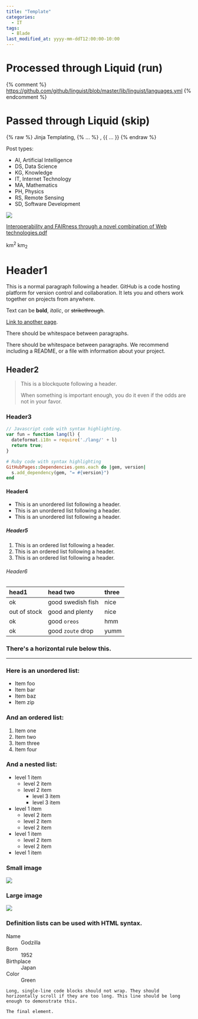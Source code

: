 ```yaml
---
title: "Template"
categories:
  - IT
tags:
  - Blade
last_modified_at: yyyy-mm-ddT12:00:00-10:00
---
```


# Processed through Liquid (run)
{% comment %}
  https://github.com/github/linguist/blob/master/lib/linguist/languages.yml
{% endcomment %}

# Passed through Liquid (skip)
{% raw %}
  Jinja Templating, {% ... %} , {{ ... }}
{% endraw %}

Post types:

- AI, Artificial Intelligence
- DS, Data Science
- KG, Knowledge
- IT, Internet Technology
- MA, Mathematics
- PH, Physics
- RS, Remote Sensing
- SD, Software Development

![](/assets/images/posts/)

[Interoperability and FAIRness through a novel combination of Web technologies.pdf](/assets/images/posts/2018-12-01-FAIR/Interoperability%20and%20FAIRness%20through%20a%20novel%20combination%20of%20Web%20technologies.pdf)

km<sup>2</sup> 
km<sub>2</sub> 

# Header1

This is a normal paragraph following a header. GitHub is a code hosting platform for version control and collaboration. It lets you and others work together on projects from anywhere.

Text can be **bold**, _italic_, or ~~strikethrough~~.

[Link to another page](another-page).

There should be whitespace between paragraphs.

There should be whitespace between paragraphs. We recommend including a README, or a file with information about your project.

## Header2

> This is a blockquote following a header.
>
> When something is important enough, you do it even if the odds are not in your favor.

### Header3

```js
// Javascript code with syntax highlighting.
var fun = function lang(l) {
  dateformat.i18n = require('./lang/' + l)
  return true;
}
```

```ruby
# Ruby code with syntax highlighting
GitHubPages::Dependencies.gems.each do |gem, version|
  s.add_dependency(gem, "= #{version}")
end
```

#### [](#header-4)Header4

*   This is an unordered list following a header.
*   This is an unordered list following a header.
*   This is an unordered list following a header.

##### [](#header-5)Header5

1.  This is an ordered list following a header.
2.  This is an ordered list following a header.
3.  This is an ordered list following a header.

###### [](#header-6)Header6

| head1        | head two          | three |
|:-------------|:------------------|:------|
| ok           | good swedish fish | nice  |
| out of stock | good and plenty   | nice  |
| ok           | good `oreos`      | hmm   |
| ok           | good `zoute` drop | yumm  |

### There's a horizontal rule below this.

* * *

### Here is an unordered list:

*   Item foo
*   Item bar
*   Item baz
*   Item zip

### And an ordered list:

1.  Item one
1.  Item two
1.  Item three
1.  Item four

### And a nested list:

- level 1 item
  - level 2 item
  - level 2 item
    - level 3 item
    - level 3 item
- level 1 item
  - level 2 item
  - level 2 item
  - level 2 item
- level 1 item
  - level 2 item
  - level 2 item
- level 1 item

### Small image

![](https://assets-cdn.github.com/images/icons/emoji/octocat.png)

### Large image

![](https://guides.github.com/activities/hello-world/branching.png)


### Definition lists can be used with HTML syntax.

<dl>
<dt>Name</dt>
<dd>Godzilla</dd>
<dt>Born</dt>
<dd>1952</dd>
<dt>Birthplace</dt>
<dd>Japan</dd>
<dt>Color</dt>
<dd>Green</dd>
</dl>

```
Long, single-line code blocks should not wrap. They should horizontally scroll if they are too long. This line should be long enough to demonstrate this.
```

```
The final element.
```